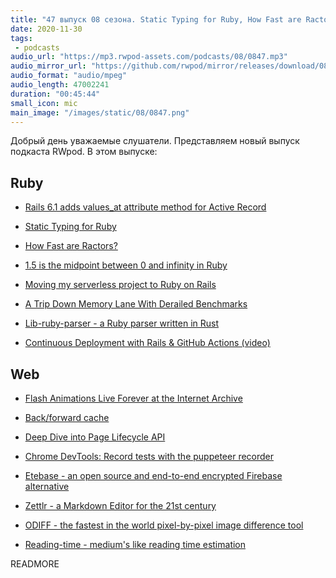 ```yaml
---
title: "47 выпуск 08 сезона. Static Typing for Ruby, How Fast are Ractors?, Back/forward cache, Lib-ruby-parser, Etebase, Zettlr и прочее"
date: 2020-11-30
tags:
 - podcasts
audio_url: "https://mp3.rwpod-assets.com/podcasts/08/0847.mp3"
audio_mirror_url: "https://github.com/rwpod/mirror/releases/download/08.47/0847.mp3"
audio_format: "audio/mpeg"
audio_length: 47002241
duration: "00:45:44"
small_icon: mic
main_image: "/images/static/08/0847.png"
---
```


Добрый день уважаемые слушатели. Представляем новый выпуск подкаста RWpod. В этом выпуске:

## Ruby

 - [Rails 6.1 adds values_at attribute method for Active Record](https://blog.bigbinary.com/2020/11/17/rails-6-1-adds-values_at-attribute-method-for-active-record.html)
 - [Static Typing for Ruby](https://shopify.engineering/static-typing-ruby)
 - [How Fast are Ractors?](https://www.fastruby.io/blog/ruby/performance/how-fast-are-ractors.html)
 - [1.5 is the midpoint between 0 and infinity in Ruby](https://blog.peterzhu.ca/ruby-range-bsearch/)


 - [Moving my serverless project to Ruby on Rails](https://frantic.im/back-to-rails)
 - [A Trip Down Memory Lane With Derailed Benchmarks](https://www.moncefbelyamani.com/a-trip-down-memory-lane-with-derailed-benchmarks/)
 - [Lib-ruby-parser - a Ruby parser written in Rust](https://github.com/lib-ruby-parser/lib-ruby-parser)
 - [Continuous Deployment with Rails & GitHub Actions (video)](https://gorails.com/episodes/rails-continuous-deployment-with-github-actions)

## Web

 - [Flash Animations Live Forever at the Internet Archive](http://blog.archive.org/2020/11/19/flash-animations-live-forever-at-the-internet-archive/)
 - [Back/forward cache](https://web.dev/bfcache/)
 - [Deep Dive into Page Lifecycle API](https://blog.bitsrc.io/page-lifecycle-api-a-browser-api-every-frontend-developer-should-know-b1c74948bd74)


 - [Chrome DevTools: Record tests with the puppeteer recorder](https://umaar.com/dev-tips/241-puppeteer-recorder/)
 - [Etebase - an open source and end-to-end encrypted Firebase alternative](https://www.etebase.com/)
 - [Zettlr - a Markdown Editor for the 21st century](https://github.com/Zettlr/Zettlr)
 - [ODIFF - the fastest in the world pixel-by-pixel image difference tool](https://github.com/dmtrKovalenko/odiff)
 - [Reading-time - medium's like reading time estimation](https://github.com/ngryman/reading-time)

READMORE
